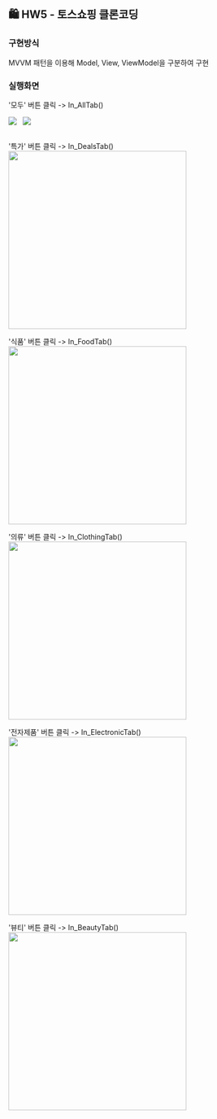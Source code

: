 ## 🛍️ HW5 - 토스쇼핑 클론코딩

### 구현방식
MVVM 패턴을 이용해 Model, View, ViewModel을 구분하여 구현<br>

### 실행화면
'모두' 버튼 클릭 -> In_AllTab()<br>
<div style="display: flex; gap: 12px;">
  <img src="Captures/capture1.png"/>
  <img src="Captures/capture2.png"/>
</div>
<br>

'특가' 버튼 클릭 -> In_DealsTab()<br>
<img src="Captures/capture3.png" width="350"/>
<br>

'식품' 버튼 클릭 -> In_FoodTab()<br>
<img src="Captures/capture4.png" width="350"/>
<br>

'의류' 버튼 클릭 -> In_ClothingTab()<br>
<img src="Captures/capture5.png" width="350"/>
<br>

'전자제품' 버튼 클릭 -> In_ElectronicTab()<br>
<img src="Captures/capture6.png" width="350"/>
<br>

'뷰티' 버튼 클릭 -> In_BeautyTab()<br>
<img src="Captures/capture7.png" width="350"/>
